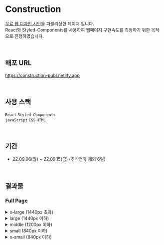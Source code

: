 # Construction
[무료 웹 디자인 시안](https://freebiesbug.com/figma-freebies/construction-figma-template/)을 퍼블리싱한 페이지 입니다. <br/>
React와 Styled-Components를 사용하여 웹페이지 구현속도를 측정하기 위한 목적으로 진행하였습니다.

<br/>

## 배포 URL
https://construction-publ.netlify.app

<br/>

## 사용 스택

`React` `Styled-Components` <br/>
`javaScript` `CSS` `HTML`

<br/>

## 기간
* 22.09.06(월) ~ 22.09.15(금) (추석연휴 제외 6일)
<br/>

## 결과물
### Full Page

<details>
  <summary>x-large (1440px 초과)</summary>
  <div markdown="1">
    <img alt='full-page-x-large' src='https://user-images.githubusercontent.com/78804014/193195477-cced2b54-bb7f-4e76-b0c4-6ca133ca09d1.png'/>
  </div>
</details>

<details>
  <summary>large (1440px 이하)</summary>
  <div markdown="1">
    <img alt='full-page-large' src='https://user-images.githubusercontent.com/78804014/193195464-26cfeac7-edec-4460-bfce-af083db29262.png'/>
  </div>
</details>

<details>
  <summary>middle (1200px 이하)</summary>
  <div markdown="1">
    <img alt='full-page-middle' src='https://user-images.githubusercontent.com/78804014/193195454-88a67a05-2f57-4055-9d83-7cf19f0aa723.png'/>
  </div>
</details>

<details>
  <summary>small (840px 이하)</summary>
  <div markdown="1">
    <img alt='full-page-small' src='https://user-images.githubusercontent.com/78804014/193195450-dac69842-56b0-4167-9c47-0828e05ee337.png'/>
  </div>
</details>

<details>
  <summary>x-small (640px 이하)</summary>
  <div markdown="1">
    <img alt='full-page-x-small' src='https://user-images.githubusercontent.com/78804014/193195438-7768c0c1-1d2e-46ef-a1d1-d45c2b778c82.png'/>
  </div>
</details>
